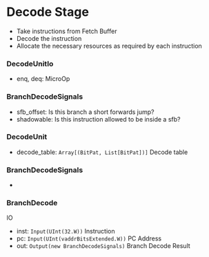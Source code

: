 # Decode Stage

- Take instructions from Fetch Buffer
- Decode the instruction
- Allocate the necessary resources as required by each instruction

### DecodeUnitIo

- enq, deq: MicroOp

### BranchDecodeSignals

- sfb_offset: Is this branch a short forwards jump?
- shadowable: Is this instruction allowed to be inside a sfb?

### DecodeUnit

- decode_table: `Array[(BitPat, List[BitPat])]` Decode table

### BranchDecodeSignals

- 

### BranchDecode

IO

- inst: `Input(UInt(32.W))` Instruction
- pc: `Input(UInt(vaddrBitsExtended.W))` PC Address
- out: `Output(new BranchDecodeSignals)` Branch Decode Result
